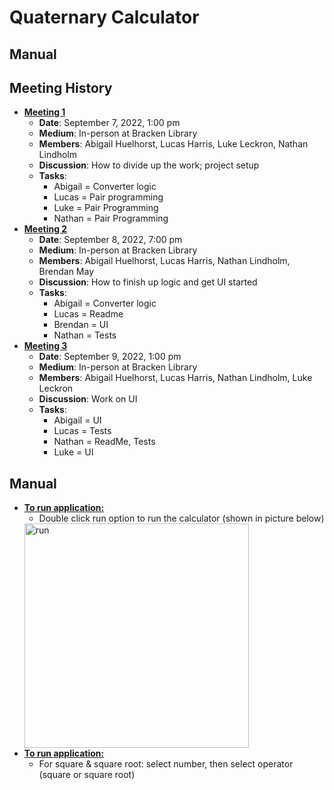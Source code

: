 # Quaternary Calculator

## Manual

## Meeting History
- <strong><u>Meeting 1</u></strong>
    - <strong>Date</strong>: September 7, 2022, 1:00 pm
    - <strong>Medium</strong>: In-person at Bracken Library
    - <strong>Members</strong>: Abigail Huelhorst, Lucas Harris, Luke Leckron, Nathan Lindholm
    - <strong>Discussion</strong>: How to divide up the work; project setup
    - <strong>Tasks</strong>:
        - Abigail = Converter logic
        - Lucas =  Pair programming
        - Luke = Pair Programming
        - Nathan = Pair Programming
- <strong><u>Meeting 2</u></strong>
    - <strong>Date</strong>: September 8, 2022, 7:00 pm
    - <strong>Medium</strong>: In-person at Bracken Library
    - <strong>Members</strong>: Abigail Huelhorst, Lucas Harris, Nathan Lindholm, Brendan May
    - <strong>Discussion</strong>: How to finish up logic and get UI started
    - <strong>Tasks</strong>:
        - Abigail = Converter logic
        - Lucas =  Readme
        - Brendan = UI
        - Nathan = Tests
- <strong><u>Meeting 3</u></strong>
    - <strong>Date</strong>: September 9, 2022, 1:00 pm
    - <strong>Medium</strong>: In-person at Bracken Library
    - <strong>Members</strong>: Abigail Huelhorst, Lucas Harris, Nathan Lindholm, Luke Leckron
    - <strong>Discussion</strong>: Work on UI
    - <strong>Tasks</strong>:
        - Abigail = UI
        - Lucas =  Tests
        - Nathan = ReadMe, Tests
        - Luke = UI
 ## Manual
 - <strong><u>To run application:</u></strong>
   - Double click run option to run the calculator (shown in picture below)
    <img width="359" alt="run" src="https://user-images.githubusercontent.com/89402649/189438829-a8f5a448-234e-438c-a8e5-8c798c872240.png">
 - <strong><u>To run application:</u></strong>
   - For square & square root: select number, then select operator (square or square root)

   
